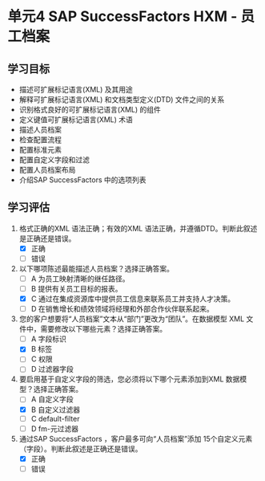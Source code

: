 # 单元4 SAP SuccessFactors HXM - 员工档案

## 学习目标

- 描述可扩展标记语言(XML) 及其用途
- 解释可扩展标记语言(XML) 和文档类型定义(DTD) 文件之间的关系
- 识别格式良好的可扩展标记语言(XML) 的组件
- 定义键值可扩展标记语言(XML) 术语
- 描述人员档案
- 检查配置流程
- 配置标准元素
- 配置自定义字段和过滤
- 配置人员档案布局
- 介绍SAP SuccessFactors 中的选项列表

## 学习评估

1. 格式正确的XML 语法正确；有效的XML 语法正确，并遵循DTD。判断此叙述是正确还是错误。
    - [x] 正确
    - [ ] 错误

2. 以下哪项陈述最能描述人员档案？选择正确答案。
    - [ ] A 为员工映射清晰的继任路径。
    - [ ] B 提供有关员工目标的报表。
    - [x] C 通过在集成资源库中提供员工信息来联系员工并支持人才决策。
    - [ ] D 在销售增长和绩效领域将经理和外部合作伙伴联系起来。

3. 您的客户想要将“人员档案”文本从“部门”更改为“团队”。在数据模型 XML 文件中，需要修改以下哪些元素？选择正确答案。
    - [ ] A 字段标识
    - [x] B 标签
    - [ ] C 权限
    - [ ] D 过滤器字段

4. 要启用基于自定义字段的筛选，您必须将以下哪个元素添加到XML 数据模型？选择正确答案。
    - [ ] A 自定义字段
    - [x] B 自定义过滤器
    - [ ] C default-filter
    - [ ] D fm-元过滤器

5. 通过SAP SuccessFactors ，客户最多可向“人员档案”添加 15个自定义元素（字段）。判断此叙述是正确还是错误。
    - [x] 正确
    - [ ] 错误
